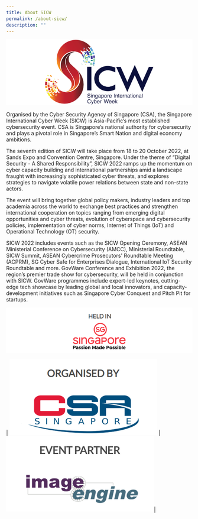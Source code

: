 ```yaml
---
title: About SICW
permalink: /about-sicw/
description: ""
---
```

![SICW](/images/logos/logo-sicw-full-wspace-lr-h300.png)

Organised by the Cyber Security Agency of Singapore (CSA), the Singapore International Cyber Week (SICW) is Asia-Pacific’s most established cybersecurity event. CSA is Singapore’s national authority for cybersecurity and plays a pivotal role in Singapore’s Smart Nation and digital economy ambitions. 

The seventh edition of SICW will take place from 18 to 20 October 2022, at Sands Expo and Convention Centre, Singapore. Under the theme of “Digital Security - A Shared Responsibility”, SICW 2022 ramps up the momentum on cyber capacity building and international partnerships amid a landscape fraught with increasingly sophisticated cyber threats, and explores strategies to navigate volatile power relations between state and non-state actors. 

The event will bring together global policy makers, industry leaders and top academia across the world to exchange best practices and strengthen international cooperation on topics ranging from emerging digital opportunities and cyber threats, evolution of cyberspace and cybersecurity policies, implementation of cyber norms, Internet of Things (IoT) and Operational Technology (OT) security.

SICW 2022 includes events such as the SICW Opening Ceremony, ASEAN Ministerial Conference on Cybersecurity (AMCC), Ministerial Roundtable, SICW Summit, ASEAN Cybercrime Prosecutors' Roundtable Meeting (ACPRM), SG Cyber Safe for Enterprises Dialogue, International IoT Security Roundtable and more. GovWare Conference and Exhibition 2022, the region’s premier trade show for cybersecurity, will be held in conjunction with SICW. GovWare programmes include expert-led keynotes, cutting-edge tech showcase by leading global and local innovators, and capacity-development initiatives such as Singapore Cyber Conquest and Pitch Pit for startups.   


![SG](/images/logo-sg-half-wspace-text-v3-850width.png)

|      <a href="https://www.csa.gov.sg" target="_blank"><img src="/images/logos/logo-csa-sg-half-wspace-text-v3.png"></a>  | <a href="http://www.image-engine.biz/" target="_blank"><img src="/images/logos/logo-IE-sg-half-wspace-text-v3.png"></a>| 
